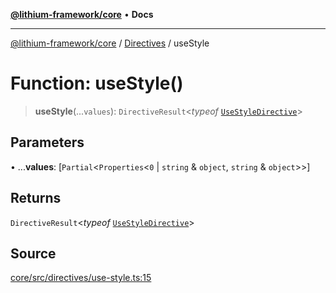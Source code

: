 [**@lithium-framework/core**](../../../README.md) • **Docs**

***

[@lithium-framework/core](../../../README.md) / [Directives](../README.md) / useStyle

# Function: useStyle()

> **useStyle**(...`values`): `DirectiveResult`\<*typeof* [`UseStyleDirective`](../classes/UseStyleDirective.md)\>

## Parameters

• ...**values**: [`Partial`\<`Properties`\<`0` \| `string` & `object`, `string` & `object`\>\>]

## Returns

`DirectiveResult`\<*typeof* [`UseStyleDirective`](../classes/UseStyleDirective.md)\>

## Source

[core/src/directives/use-style.ts:15](https://github.com/lithium-framework/core/blob/898b97575247d7f7aba321103f29e7e30cdcbc67/src/directives/use-style.ts#L15)
